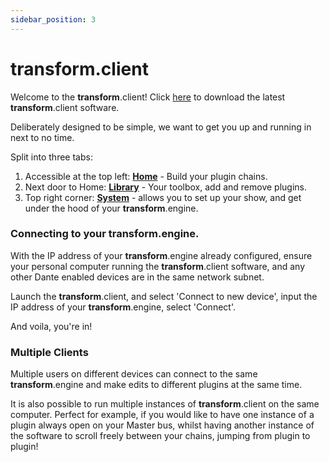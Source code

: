 ```yaml
---
sidebar_position: 3
---
```


# transform.client

Welcome to the **transform**.client!
Click [here](/downloads) to download the latest **transform**.client software.

Deliberately designed to be simple, we want to get you up and running in next to no time.

Split into three tabs:

1. Accessible at the top left: [**Home**](home) - Build your plugin chains.
2. Next door to Home: [**Library**](library) - Your toolbox, add and remove plugins.
3. Top right corner: [**System**](system/showfiles) - allows you to set up your show, and get under the hood of your **transform**.engine.

### Connecting to your **transform**.engine.

With the IP address of your **transform**.engine already configured, ensure your personal computer running the **transform**.client software, and any other Dante enabled devices are in the same network subnet.

Launch the **transform**.client, and select 'Connect to new device', input the IP address of your **transform**.engine, select 'Connect'.

And voila, you're in!

### Multiple Clients

Multiple users on different devices can connect to the same **transform**.engine and make edits to different plugins at the same time.

It is also possible to run multiple instances of **transform**.client on the same computer. Perfect for example, if you would like to have one instance of a plugin always open on your Master bus, whilst having another instance of the software to scroll freely between your chains, jumping from plugin to plugin!
